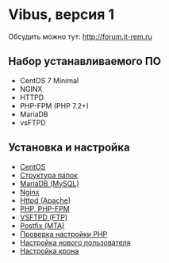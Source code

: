 # Vibus, версия 1

Обсудить можно тут: http://forum.it-rem.ru

## Набор устанавливаемого ПО
- CentOS 7 Minimal
- NGINX
- HTTPD
- PHP-FPM (PHP 7.2+)
- MariaDB
- vsFTPD

## Установка и настройка
- [CentOS](doc/configure/centos.md)
- [Структура папок](doc/configure/dir.md)
- [MariaDB (MySQL)](doc/configure/mariadb.md)
- [Nginx](doc/configure/nginx.md)
- [Httpd (Apache)](doc/configure/httpd.md)
- [PHP, PHP-FPM](doc/configure/php-fpm.md)
- [VSFTPD (FTP)](doc/configure/vsftpd.md)
- [Postfix (MTA)](doc/configure/postfix.md)
- [Проверка настройки PHP](doc/configure/check-php.md)
- [Настройка нового пользователя](doc/configure/new-user.md)
- [Настройка крона](doc/configure/cron.md)
